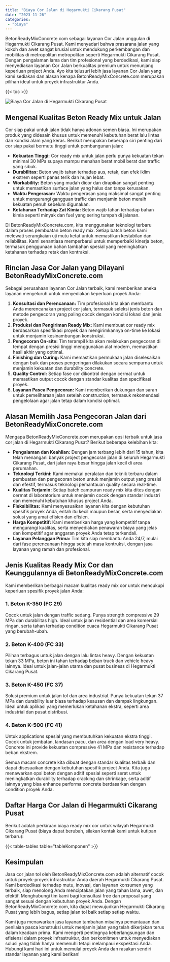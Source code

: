 ```yaml
---
title: "Biaya Cor Jalan di Hegarmukti Cikarang Pusat"
date: "2023-11-26"
categories: 
 - "biaya"
---
```


BetonReadyMixConcrete.com sebagai layanan Cor Jalan unggulan di Hegarmukti Cikarang Pusat. Kami menyadari bahwa prasarana jalan yang kokoh dan awet sangat krusial untuk mendukung perkembangan dan mobilitas di metropolitan metropolitan seperti Hegarmukti Cikarang Pusat. Dengan pengalaman lama dan tim profesional yang berdedikasi, kami siap menyediakan layanan Cor Jalan berkualitas premium untuk menunjang keperluan project Anda. Ayo kita telusuri lebih jasa layanan Cor Jalan yang kami sediakan dan alasan kenapa BetonReadyMixConcrete.com merupakan pilihan ideal untuk proyek infrastruktur Anda.

{{< toc >}}

![Biaya Cor Jalan di Hegarmukti Cikarang Pusat](https://betoncor8.github.io/cor/harga-beton-readymix-concrete%20(2).png)

## Mengenal Kualitas Beton Ready Mix untuk Jalan

Cor siap pakai untuk jalan tidak hanya adonan semen biasa. Ini merupakan produk yang didesain khusus untuk memenuhi kebutuhan berat lalu lintas dan kondisi alam yang keras. Berikut merupakan beberapa ciri penting dari cor siap pakai bermutu tinggi untuk pembangunan jalan:

- **Kekuatan Tinggi:** Cor ready mix untuk jalan perlu punya kekuatan tekan minimal 30 MPa supaya mampu menahan berat mobil berat dan traffic yang sibuk.
- **Durabilitas:** Beton wajib tahan terhadap aus, retak, dan efek iklim ekstrem seperti panas terik dan hujan lebat.
- **Workability:** Beton yang mudah dicor dan dirapikan sangat penting untuk memastikan surface jalan yang halus dan tanpa kerusakan.
- **Waktu Pengerasan:** Waktu pengerasan yang maksimal sangat penting untuk mengurangi gangguan traffic dan menjamin beton meraih kekuatan penuh sebelum digunakan.
- **Ketahanan Terhadap Zat Kimia:** Beton wajib tahan terhadap bahan kimia seperti minyak dan fuel yang sering tumpah di jalanan.

Di BetonReadyMixConcrete.com, kita menggunakan teknologi terbaru dalam proses pembuatan beton ready mix. Setiap batch beton kami melewati serangkaian uji mutu ketat untuk memastikan kestabilan dan reliabilitas. Kami senantiasa memperbarui untuk memperbaiki kinerja beton, termasuk penggunaan bahan tambahan spesial yang meningkatkan ketahanan terhadap retak dan kontraksi.

## Rincian Jasa Cor Jalan yang Dilayani BetonReadyMixConcrete.com

Sebagai perusahaan layanan Cor Jalan terbaik, kami memberikan aneka layanan menyeluruh untuk menyediakan keperluan proyek Anda:

1. **Konsultasi dan Perencanaan:** Tim profesional kita akan membantu Anda merencanakan project cor jalan, termasuk seleksi jenis beton dan metode pengecoran yang paling cocok dengan kondisi lokasi dan jenis proyek.
2. **Produksi dan Pengiriman Ready Mix:** Kami membuat cor ready mix berdasarkan spesifikasi proyek dan mengirimkannya on-time ke lokasi untuk menjamin kesinambungan konstruksi.
3. **Pengecoran On-site:** Tim terampil kita akan melakukan pengecoran di tempat dengan presisi tinggi menggunakan alat modern, memastikan hasil akhir yang optimal.
4. **Finishing dan Curing:** Kami memastikan permukaan jalan diselesaikan dengan baik dan proses pengeringan dilakukan secara sempurna untuk menjamin kekuatan dan durability concrete.
5. **Quality Control:** Setiap fase cor dikontrol dengan cermat untuk memastikan output cocok dengan standar kualitas dan specifikasi proyek.
6. **Layanan Pasca Pengecoran:** Kami memberikan dukungan dan saran untuk pemeliharaan jalan setelah construction, termasuk rekomendasi pengelolaan agar jalan tetap dalam kondisi optimal.

## Alasan Memilih Jasa Pengecoran Jalan dari BetonReadyMixConcrete.com

Mengapa BetonReadyMixConcrete.com merupakan opsi terbaik untuk jasa cor jalan di Hegarmukti Cikarang Pusat? Berikut beberapa kelebihan kita:

- **Pengalaman dan Keahlian:** Dengan jam terbang lebih dari 15 tahun, kita telah menangani banyak project pengecoran jalan di seluruh Hegarmukti Cikarang Pusat, dari jalan raya besar hingga jalan kecil di area perumahan.
- **Teknologi Terkini:** Kami memakai peralatan dan teknik terbaru dalam pembuatan dan pengecoran beton untuk menjamin output yang presisi dan efektif, termasuk teknologi pemantauan quality secara real-time.
- **Kualitas Terjamin:** Setiap batch campuran ready mix kita dites dengan cermat di laboratorium untuk menjamin cocok dengan standar industri dan memenuhi kebutuhan khusus project Anda.
- **Fleksibilitas:** Kami menyesuaikan layanan kita dengan kebutuhan spesifik proyek Anda, entah itu kecil maupun besar, serta menyediakan solusi yang amat efisien dan efisien.
- **Harga Kompetitif:** Kami memberikan harga yang kompetitif tanpa mengurangi kualitas, serta menyediakan penawaran biaya yang jelas dan kompetitif agar anggaran proyek Anda tetap terkendali.
- **Layanan Pelanggan Prima:** Tim kita siap membantu Anda 24/7, mulai dari fase perencanaan hingga setelah masa kontruksi, dengan jasa layanan yang ramah dan profesional.

## Jenis Kualitas Ready Mix Cor dan Keunggulannya di BetonReadyMixConcrete.com

Kami memberikan berbagai macam kualitas ready mix cor untuk mencukupi keperluan spesifik proyek jalan Anda:

### 1\. Beton K-350 (FC 29)

Cocok untuk jalan dengan traffic sedang. Punya strength compressive 29 MPa dan durabilitas high. Ideal untuk jalan residential dan area komersial ringan, serta tahan terhadap condition cuaca Hegarmukti Cikarang Pusat yang berubah-ubah.

### 2\. Beton K-400 (FC 33)

Pilihan terbagus untuk jalan dengan lalu lintas heavy. Dengan kekuatan tekan 33 MPa, beton ini tahan terhadap beban truck dan vehicle heavy lainnya. Ideal untuk jalan-jalan utama dan pusat business di Hegarmukti Cikarang Pusat.

### 3\. Beton K-450 (FC 37)

Solusi premium untuk jalan tol dan area industrial. Punya kekuatan tekan 37 MPa dan durability luar biasa terhadap keausan dan dampak lingkungan. Ideal untuk aplikasi yang memerlukan ketahanan ekstra, seperti area industrial dan pusat distribusi.

### 4\. Beton K-500 (FC 41)

Untuk applications spesial yang membutuhkan kekuatan ekstra tinggi. Cocok untuk jembatan, landasan pacu, dan area dengan load very heavy. Concrete ini provide kekuatan compressive 41 MPa dan resistance terhadap beban ekstrem.

Semua macam concrete kita dibuat dengan standar kualitas terbaik dan dapat disesuaikan dengan kebutuhan spesifik project Anda. Kita juga menawarkan opsi beton dengan aditif spesial seperti serat untuk meningkatkan durability terhadap cracking dan shrinkage, serta aditif lainnya yang bisa enhance performa concrete berdasarkan dengan condition proyek Anda.

## Daftar Harga Cor Jalan di Hegarmukti Cikarang Pusat

Berikut adalah perkiraan biaya ready mix cor untuk wilayah Hegarmukti Cikarang Pusat (biaya dapat berubah, silakan kontak kami untuk kutipan terbaru):

{{< table-tables table="tableKomponen" >}}

## Kesimpulan

Jasa cor jalan tol oleh BetonReadyMixConcrete.com adalah alternatif cocok untuk proyek-proyek infrastruktur Anda daerah Hegarmukti Cikarang Pusat. Kami berdedikasi terhadap mutu, inovasi, dan layanan konsumen yang terbaik, siap menolong Anda menciptakan jalan yang tahan lama, awet, dan efektif. Menghubungi tim kami bagi konsultasi free dan proposal yang sangat sesuai dengan kebutuhan proyek Anda. Dengan BetonReadyMixConcrete.com, kita dapat mewujudkan Hegarmukti Cikarang Pusat yang lebih bagus, setiap jalan tol baik setiap setiap waktu.

Kami juga menawarkan jasa layanan tambahan misalnya pemantauan dan penilaian pasca konstruksi untuk menjamin jalan yang telah dikerjakan terus dalam keadaan prima. Kami mengerti pentingnya keberlangsungan dan efisiensi dalam proyek infrastruktur, dan berkomitmen untuk menyediakan solusi yang tidak hanya memenuhi tetapi melampaui ekspektasi Anda. Hubungi kami hari ini untuk memulai proyek Anda dan rasakan sendiri standar layanan yang kami berikan!
